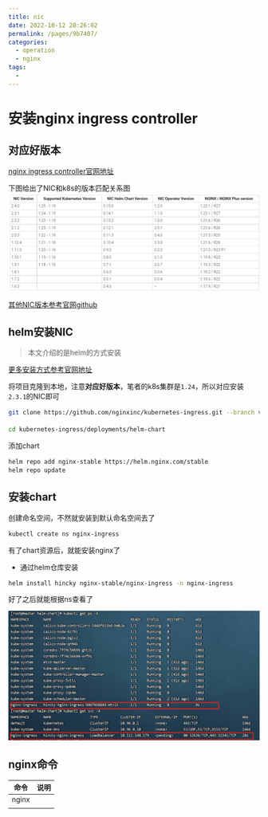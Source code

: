 ```yaml
---
title: nic
date: 2022-10-12 20:26:02
permalink: /pages/9b7407/
categories:
  - operation
  - nginx
tags:
  - 
---
```

# 安装nginx ingress controller

## 对应好版本

[nginx ingress controller官网地址](https://docs.nginx.com/nginx-ingress-controller/)

下图给出了NIC和k8s的版本匹配关系图
![](./img/suppot-k8s-version.png)



[其他NIC版本参考官网github](https://github.com/nginxinc/kubernetes-ingress/releases)

## helm安装NIC

> 本文介绍的是helm的方式安装

[更多安装方式参考官网地址](https://docs.nginx.com/nginx-ingress-controller/installation/)

将项目克隆到本地，注意**对应好版本**，笔者的k8s集群是`1.24`，所以对应安装`2.3.1`的NIC即可

```bash
git clone https://github.com/nginxinc/kubernetes-ingress.git --branch v2.3.1

cd kubernetes-ingress/deployments/helm-chart
```

添加chart

```bash
helm repo add nginx-stable https://helm.nginx.com/stable
helm repo update
```

## 安装chart

创建命名空间，不然就安装到默认命名空间去了

```bash
kubectl create ns nginx-ingress
```

有了chart资源后，就能安装nginx了

- 通过helm仓库安装
```bash
helm install hincky nginx-stable/nginx-ingress -n nginx-ingress
```
好了之后就能根据ns查看了

![](./img/nginx-ingres-po-svc.png)

## nginx命令

|命令|说明|
|:---:|:---:|
|nginx ||
|||
